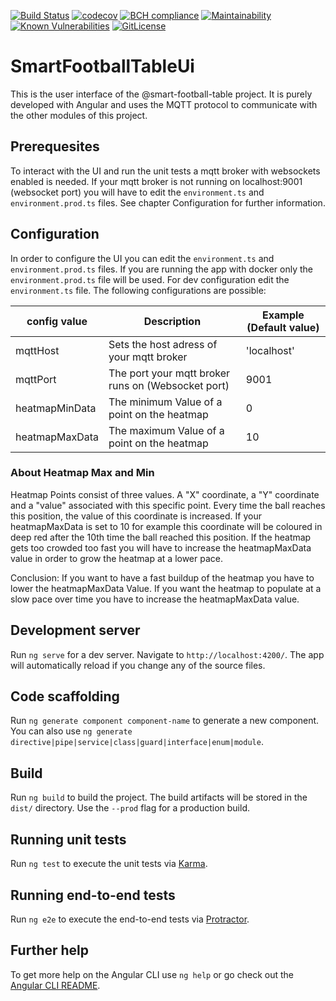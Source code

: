 [![Build Status](https://travis-ci.org/smart-football-table/smart-football-table-ui.svg?branch=master)](https://travis-ci.org/smart-football-table/smart-football-table-ui)
[![codecov](https://codecov.io/gh/smart-football-table/smart-football-table-ui/branch/master/graph/badge.svg?token=3aFLC5Mwqa)](https://codecov.io/gh/smart-football-table/smart-football-table-ui)
[![BCH compliance](https://bettercodehub.com/edge/badge/smart-football-table/smart-football-table-ui?branch=master)](https://bettercodehub.com/)
[![Maintainability](https://api.codeclimate.com/v1/badges/bd9873bb27ce7de3b7be/maintainability)](https://codeclimate.com/github/smart-football-table/smart-football-table-ui/maintainability)
[![Known Vulnerabilities](https://snyk.io/test/github/smart-football-table/smart-football-table-ui/badge.svg?targetFile=package.json)](https://snyk.io/test/github/smart-football-table/smart-football-table-ui?targetFile=package.json)
[![GitLicense](https://gitlicense.com/badge/smart-football-table/smart-football-table-ui)](https://gitlicense.com/license/smart-football-table/smart-football-table-ui)

# SmartFootballTableUi

This is the user interface of the @smart-football-table project. It is purely developed with Angular and uses the MQTT protocol to communicate with the other modules of this project.

## Prerequesites

To interact with the UI and run the unit tests a mqtt broker with websockets enabled is needed. If your mqtt broker is not running on localhost:9001 (websocket port) you will have to edit the `environment.ts` and `environment.prod.ts` files. See chapter Configuration for further information.

## Configuration

In order to configure the UI you can edit the `environment.ts` and `environment.prod.ts` files. If you are running the 
app with docker only the `environment.prod.ts` file will be used. For dev configuration edit the `environment.ts`
file. The following configurations are possible:

| config value               | Description                                             | Example (Default value)   |
| -------------------------- | ------------------------------------------------------- |---------------------------|
| mqttHost                   | Sets the host adress of your mqtt broker                | 'localhost'               |
| mqttPort                   | The port your mqtt broker runs on (Websocket port)      | 9001                      |
| heatmapMinData             | The minimum Value of a point on the heatmap             | 0                         |
| heatmapMaxData             | The maximum Value of a point on the heatmap             | 10                        |

### About Heatmap Max and Min
Heatmap Points consist of three values. A "X" coordinate, a "Y" coordinate and a "value" associated with this specific point. Every time the ball 
reaches this position, the value of this coordinate is increased. If your heatmapMaxData is set to 10 for example this coordinate will be coloured 
in deep red after the 10th time the ball reached this position. If the heatmap gets too crowded too fast you will have to increase the heatmapMaxData value
in order to grow the heatmap at a lower pace. 

Conclusion: If you want to have a fast buildup of the heatmap you have to lower the heatmapMaxData Value. If you want the heatmap to populate at a slow
pace over time you have to increase the heatmapMaxData value.

## Development server

Run `ng serve` for a dev server. Navigate to `http://localhost:4200/`. The app will automatically reload if you change any of the source files.

## Code scaffolding

Run `ng generate component component-name` to generate a new component. You can also use `ng generate directive|pipe|service|class|guard|interface|enum|module`.

## Build

Run `ng build` to build the project. The build artifacts will be stored in the `dist/` directory. Use the `--prod` flag for a production build.

## Running unit tests

Run `ng test` to execute the unit tests via [Karma](https://karma-runner.github.io).

## Running end-to-end tests

Run `ng e2e` to execute the end-to-end tests via [Protractor](http://www.protractortest.org/).

## Further help

To get more help on the Angular CLI use `ng help` or go check out the [Angular CLI README](https://github.com/angular/angular-cli/blob/master/README.md).
